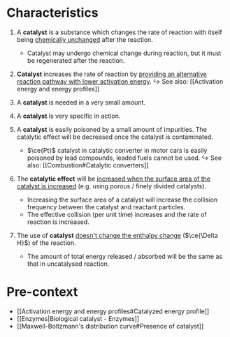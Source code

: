 # Characteristics
1. A **catalyst** is a substance which changes the rate of reaction with itself being <u>chemically unchanged</u> after the reaction.
	- Catalyst may undergo chemical change during reaction, but it must be <span class="hi-blue">regenerated</span> after the reaction.

2. **Catalyst** increases the rate of reaction by <u>providing an alternative reaction pathway with lower activation energy</u>.
   ↪️ See also: [[Activation energy and energy profiles]]

3. A **catalyst** is needed in a very small amount.

4. A **catalyst** is very specific in action.

5. A **catalyst** is easily <span class="hi-blue">poisoned</span> by a small amount of impurities. The catalytic effect will be decreased once the catalyst is contaminated.
	- $\ce{Pt}$ catalyst in catalytic converter in motor cars is easily <span class="hi-green">poisoned by lead compounds</span>, leaded fuels cannot be used.
	  ↪️ See also: [[Combustion#Catalytic converters]]

6. The **catalytic effect** will be <u>increased when the surface area of the catalyst is increased</u> (e.g. using porous / finely divided catalysts).
	- Increasing the surface area of a catalyst will <span class="hi-green">increase the collision frequency</span> between the catalyst and reactant particles.
	- The <span class="hi-blue">effective collision</span> (per unit time) increases and the rate of reaction is increased.

7. The use of **catalyst** <u>doesn't change the enthalpy change</u> ($\ce{\Delta H}$) of the reaction.
	- The amount of total energy released / absorbed will be the same as that in uncatalysed reaction.

# Pre-context
- [[Activation energy and energy profiles#Catalyzed energy profile]]
- [[Enzymes|Biological catalyst - Enzymes]]
- [[Maxwell-Boltzmann's distribution curve#Presence of catalyst]]
